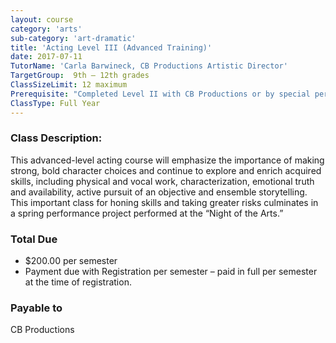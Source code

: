 ```yaml
---
layout: course
category: 'arts'
sub-category: 'art-dramatic'
title: 'Acting Level III (Advanced Training)'
date: 2017-07-11
TutorName: 'Carla Barwineck, CB Productions Artistic Director'
TargetGroup:  9th – 12th grades
ClassSizeLimit: 12 maximum
Prerequisite: "Completed Level II with CB Productions or by special permission from Tutor"
ClassType: Full Year
---
```


### Class Description:
This advanced-level acting course will emphasize the importance of making strong, bold character choices and continue to explore and enrich acquired skills, including physical and vocal work, characterization, emotional truth and availability, active pursuit of an objective and ensemble storytelling. This important class for honing skills and taking greater risks culminates in a spring performance project performed at the “Night of the Arts.”

### Total Due
* $200.00 per semester
* Payment due with Registration per semester – paid in full per semester at the time of registration.

### Payable to
CB Productions